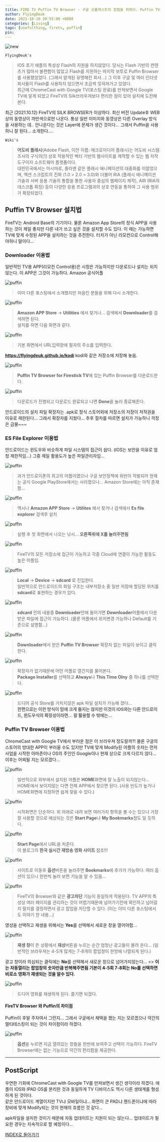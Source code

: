 ```yaml
---
title: FIRE TV Puffin TV Browser - 구글 크롬캐스트의 장점을 취하다. Puffin TV Browser 설치법
author: FlyingDeuk
date: 2021-10-10 20:55:00 +0800
categories: [Living]
tags: [usefulthing, firetv, puffin]
pin:
---
```


![new](/img/living/fire/puffin.jpg)

`FlyingDeuk's`
> IOS 초기 애플의 특성상 Flash의 지원을 하지않았다. 당시는 Flash 기반의 컨텐츠가 많아서 불편함이 많았고 Flash를 지원하는 마지막 보루로 Puffin Browser를 사용했었었다. (그래서 알게된 유명해진 회사...) 그 이후 구글 및 여러 인터넷 회사들이 Flash를 사용하지 않으면서 조금씩 잊혀져가고 있었다.<br>
최근에 ChromeCast with Google TV(포스팅 완료)를 만져보면서 Google TV에 알게 되었고 FireTV의 Silk브라우져보다 편리한 점이 있어 설치에 도전해 본다.

최근 (2021.10.12) FireTV의 SILK BROWSER가 이상하다. 최신 버전 Update후 WEB상의 동영상이 까만색으로만 나온다. 통상 일반 이미지와 동영상은 다른 Overlay 방식을 사용하는 데.. 안나온다는 것은 Layer에 문제가 생긴 것이다... 그래서 Puffin을 사용하니 잘 된다... 소개한다....

`Wiki's`
>**어도비 플래시**(Adobe Flash, 이전 이름: 매크로미디어 플래시)는 어도비 시스템즈사의 구식의[1] 상호 작용적인 벡터 기반의 웹사이트를 제작할 수 있는 웹 저작 도구이자 소프트웨어 플랫폼이다. <br>
대한민국에서는 마시마로, 졸라맨 같은 플래시 애니메이션의 대중화를 이끌었으며, 액션 스크립트의 진화 (1.0 > 2.0 > 3.0)와 더불어 RIA (플래시 애니메이션 기술과 서버 응용 기술의 통합을 통한 사용자 중심의 웹페이지 제작), AIR (RIA의 데스크톱 확장) 등의 다양한 응용 프로그램과의 상호 연동을 통하여 그 사용 범위가 확장되었다.

## Puffin TV Browser 설치법
FireTV는 Android Base의 기기이다. 물론 Amazon App Store의 정식 APP을 사용하는 것이 제일 좋지만 다른 내가 쓰고 싶은 것을 설치할 수도 있다. 이 때는 가능하면 TV에 맞게 수정된 APP을 설치하는 것을 추천한다. 터치가 아닌 리모컨으로 Control해야하니 말이다...

### Downloader 이용법
일반적인 TV용 APP(리모컨 Control용)은 시청은 가능하지만 다운로드나 설치는 되지 않는다. 이 APP은 그것이 가능하다. Amazon 공식어플

![puffin](/img/living/fire/puffin1.jpg)
> 이미 다른 포스팅에서 소개했지만 처음인 분들을 위해 다시 소개한다.

![puffin](/img/living/fire/puffin2.jpg)
> **Amazon APP Store** -> **Utilities** 에서 찾거나... 검색에서 **Downloader**를 검색하면 된다. <br>
설치를 하면 다음 화면과 같다.

![puffin](/img/living/fire/puffin3.jpg)
> 기본 화면에서 URL입력창에 필자의 주소를 입력한다. <br>

**https://flyingdeuk.github.io/kodi** kodi와 같은 저장소에 저장해 놓음.

![puffin](/img/living/fire/puffin4.jpg)
> **Puffin TV Browser for Firestick TV**에 있는 Puffin Browser를 다운로드한다.

![puffin](/img/living/fire/puffin5.jpg)
> 다운로드가 진행되고 다운로드 완료되고 나면 **Done**을 눌러 종료해준다.

안드로이드의 설치 파일 확장자는 .apk로 정식 스토어외에 저장소의 저장이 저작권을 이유로 제한된다... 그래서 확장자를 지웠다... 추후 절차를 따르면 설치가 가능하니 걱정은 금물~~~

### ES File Explorer 이용법
안드로이드는 윈도우와 비슷하게 파일 시스템의 접근이 쉽다. (IOS는 보안을 이유로 엄청 제한적임...) 그중 제일 활용도가 높은 파일관리자임...

![puffin](/img/living/fire/puffin6.jpg)
> 과거 안드로이폰의 최고의 어플이였으나 구글 보안정책에 위반이 적발되어 현재는 공식 Google PlayStore에서는 사라졌으나... Amazon Store에는 아직 존재함...

![puffin](/img/living/fire/puffin7.jpg)
> 역시나 **Amazon APP Store** -> **Utilites** 에서 찾거나 검색에서 **Es file explorer** 검색후 설치

![puffin](/img/living/fire/puffin8.jpg)
> 실행 후 첫 화면에서 나오는 낚시... **오른쪽위에 X를 눌러주면됨**

![puffin](/img/living/fire/puffin9.jpg)
> FireTV의 모든 저장소에 접근이 가능하고 각종 Cloud에 연결이 가능한 활동도 높은 어플임.

![puffin](/img/living/fire/puffin10.jpg)
> **Local** -> **Device** -> **sdcard** 로 진입한다. <br>
일반적으로 안드로이드의 화일 구조는 내부저장소 중 일반 저장에 할당된 위치를 **sdcard**로 표현하는 경우가 있다.

![puffin](/img/living/fire/puffin11.jpg)
> **sdcard** 안의 내용중 **Downloader**안에 들어가면 **Downloader**어플에서 다운받은 파일에 접근이 가능하다. (물론 어플에서 위치변경 가능하나 Default를 기준으로 설명함...)

![puffin](/img/living/fire/puffin12.jpg)
> **Downloader**에서 받은 **Puffin TV Browser** 확장자 없는 파일이 보이고 클릭한다.

![puffin](/img/living/fire/puffin13.jpg)
> 확장자가 없기때문에 어떤 어플로 열건지를 물어본다. <br>
**Package Installer**를 선택하고 **Always**나 **This Time Olny** 중 하나를 선택한다.

![puffin](/img/living/fire/puffin14.jpg)
> 드디어 공식 Store를 거치지않은 apk 파일 설치가 가능해 졌다...<br>
**한편으로는 이런 방식이 맘에 크게 들지는 않지만 이것이 IOS와는 다른 안드로이드, 윈도우식의 확장성이라면... 잘 활용할 수 밖에는...**

### Puffin TV Browser 이용법
ChromeCast with Google TV에서 부러운 점은 이 브라우져 정도랄까?! 물론 구글의 스토어의 방대한 APP이 부러울 수도 있지만 TV에 맞게 Modify된 어플의 숫자는 먼저 사업을 시작한 아마존이나 OS의 주인인 Google이나 현재 상으로 크게 다르지 않다... 이후는 어찌될 지는 모르겠다...

![puffin](/img/living/fire/puffin15.jpg)
> 일반적으로 외부에서 설치된 어플은 **HOME**화면에 잘 노출이 되지않는다... HOME에서 보이지않는 다면 전체 APP에서 찾으면 된다. (사용 빈도가 높거나 HOME화면에 지정하면 쉽게 찾을 수 있다.)

![puffin](/img/living/fire/puffin16.jpg)
>시작화면은 단순하다. 위 아래로 내려 보면 여러가지 항목을 볼 수는 있으나 가장 잘 사용할 것으로 예상되는 것은 **Start Page**나 **My Bookmarks**정도 일 듯하다.

![puffin](/img/living/fire/puffin17.jpg)
>**Start Page**에서 URL을 처준다. <br>
이 블로그의 **한국 실시간 재방송 영화 사이트** 참조!!!

![puffin](/img/living/fire/puffin18.jpg)
>사이트로 이동후 **옵션**버튼을 눌러주면 **Bookmarks**에 추가가 가능하다. 여러 옵션이 있으니 한번씩 눌러 보면 기능을 알 수 있음...

![puffin](/img/living/fire/puffin19.jpg)
>FireTV의 Browser와 같은 **광고차단** 기능이 동일하게 적용된다. TV APP의 특성상 여러 페이지를 관리하는 것이 어렵기때문에 넘어가기전에 확인하고 넘어갈지 말지를 결정하면서 광고 팝업을 차단할 수 있다. (이는 이미 다른 포스팅에서도 이야기 한 내용...)

영성을 선택하고 재생을 위해서는 **Yes**를 선택해서 새로운 창을 열어야함...

![puffin](/img/living/fire/puffin20.jpg)
>**재생 창**이 뜬 상황에서 **재상**버튼을 누르는 순간 엄청난 광고들이 몰려 온다... (일반적인 브라우져는 4-5개 많게는 7-8개의 팝업창이 한방에 나열되게 된다.)

광고 창이라 의심되는 클릭에는 **No**를 선택해서 새로운 창으로 넘어가지않는다... => **이는 자동열리는 팝업창의 숫자만큼 반복해주면됨 기본이 4-5회 7-8회는 No를 선택하면 비로소 영화가 재생되는 것을 알수 있다.**

![puffin](/img/living/fire/puffin21.jpg)
> 드디어 영화를 재생하게 된다. 즐기면 되겠다.

#### FireTV Browser 와 Puffin의 차이점
Puffin이 후발 주자여서 그런지... 그래서 구글에서 채택을 했는 지는 모르겠으나 약간의 멀티테스킹이 되는 것이 차이점이라 하겠다.

![puffin](/img/living/fire/puffin22.jpg)
> **옵션**을 누르면 지금 열려있는 창들을 한번에 보여주고 선택이 가능하다. FireTV Browser에는 없는 기능으로 약간의 편리함을 제공한다.

----------

## PostScript
우연한 기회에 ChromeCast with Google TV를 만져보면서 생긴 생각이라 하겠다. 애플이 IOS와 IPAD OS를 분리한 것과 동일하게 TV 디바이스도 역시 다른 생태계를 형성하게 된 것이다. <br>
같은 안드로이드 계열이지만 TV냐 모바일이냐... 화면이 큰 PAD냐 핸드폰이냐에 따라 장비에 맞게 Modify되는 것이 현재의 흐름인 것 같다...

apk파일을 설치한 것이기 때문에 자동 업데이트는 지원이 되는 않는다... 업데이트가 필요한 경우는 지속적으로 할 예정이다...

[INDEX로 돌아가기](/posts/FireTV/)
